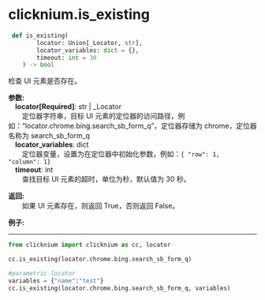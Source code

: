 
# clicknium.is_existing

```python
 def is_existing(
        locator: Union[_Locator, str],
        locator_variables: dict = {},
        timeout: int = 30
    ) -> bool 
 ```

检查 UI 元素是否存在。

**参数:**  
    &emsp;**locator[Required]**: str | _Locator   
        &emsp;&emsp;定位器字符串，目标 UI 元素的定位器的访问路径，例如：“locator.chrome.bing.search_sb_form_q”，定位器存储为 chrome，定位器名称为 search_sb_form_q
<br/>
    &emsp;**locator_variables**: dict  
        &emsp;&emsp;定位器变量，设置为在定位器中初始化参数，例如：`{ "row": 1,  "column": 1}`
<br/>
    &emsp;**timeout**: int  
         &emsp;&emsp;查找目标 UI 元素的超时，单位为秒，默认值为 30 秒。
<br/>

**返回:**  
     &emsp;如果 UI 元素存在，则返回 True，否则返回 False。

**例子:**
***
```python
from clicknium import clicknium as cc, locator

cc.is_existing(locator.chrome.bing.search_sb_form_q)

#parametric locator
variables = {"name":"test"}
cc.is_existing(locator.chrome.bing.search_sb_form_q, variables)
```